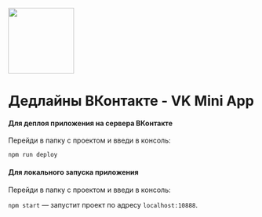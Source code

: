 [<img width="134" src="https://vk.com/images/apps/mini_apps/vk_mini_apps_logo.svg">](https://vk.com/services)

# Дедлайны ВКонтакте - VK Mini App

#### Для деплоя приложения на сервера ВКонтакте

Перейди в папку с проектом и введи в консоль:

`npm run deploy`

#### Для локального запуска приложения

Перейди в папку с проектом и введи в консоль:

`npm start` — запустит проект по адресу `localhost:10888`.
